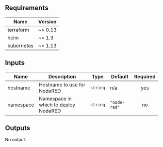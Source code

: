 ## Requirements

| Name | Version |
|------|---------|
| terraform | ~> 0.13 |
| helm | ~> 1.3 |
| kubernetes | ~> 1.13 |

## Inputs

| Name | Description | Type | Default | Required |
|------|-------------|------|---------|:--------:|
| hostname | Hostname to use for NodeRED | `string` | n/a | yes |
| namespace | Namespace in which to deploy NodeRED | `string` | `"node-red"` | no |

## Outputs

No output.


